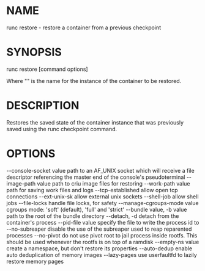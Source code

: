 # NAME
   runc restore - restore a container from a previous checkpoint

# SYNOPSIS
   runc restore [command options] <container-id>

Where "<container-id>" is the name for the instance of the container to be
restored.

# DESCRIPTION
   Restores the saved state of the container instance that was previously saved
using the runc checkpoint command.

# OPTIONS
   --console-socket value       path to an AF_UNIX socket which will receive a file descriptor referencing the master end of the console's pseudoterminal
   --image-path value           path to criu image files for restoring
   --work-path value            path for saving work files and logs
   --tcp-established            allow open tcp connections
   --ext-unix-sk                allow external unix sockets
   --shell-job                  allow shell jobs
   --file-locks                 handle file locks, for safety
   --manage-cgroups-mode value  cgroups mode: 'soft' (default), 'full' and 'strict'
   --bundle value, -b value     path to the root of the bundle directory
   --detach, -d                 detach from the container's process
   --pid-file value             specify the file to write the process id to
   --no-subreaper               disable the use of the subreaper used to reap reparented processes
   --no-pivot                   do not use pivot root to jail process inside rootfs.  This should be used whenever the rootfs is on top of a ramdisk
   --empty-ns value             create a namespace, but don't restore its properties
   --auto-dedup                 enable auto deduplication of memory images
   --lazy-pages                 use userfaultfd to lazily restore memory pages
